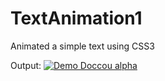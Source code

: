 # TextAnimation1
Animated a simple text using CSS3

Output:
[![Demo Doccou alpha](https://gifs.com/gif/textanimation-BNAZQo)](https://j.gifs.com/BNAZQo.gif)
